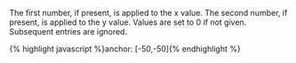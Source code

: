 <p class="b30" markdown="1">
The first number, if present, is applied to the x value. The second number, if present, is applied to the y value. Values are set to 0 if not given. Subsequent entries are ignored.
</p>
{% highlight javascript %}anchor: [-50,-50]{% endhighlight %}